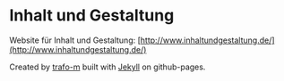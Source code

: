 # Inhalt und Gestaltung

Website für Inhalt und Gestaltung: [http://www.inhaltundgestaltung.de/](http://www.inhaltundgestaltung.de/)

Created by [trafo-m](https:trafo-m.de) built with [Jekyll](http://jekyllrb.com/) on github-pages.
